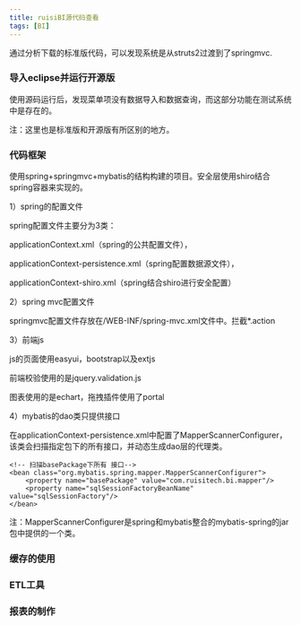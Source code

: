 ```yaml
---
title: ruisiBI源代码查看
tags: [BI]
---
```


通过分析下载的标准版代码，可以发现系统是从struts2过渡到了springmvc.

### 导入eclipse并运行开源版

使用源码运行后，发现菜单项没有数据导入和数据查询，而这部分功能在测试系统中是存在的。

注：这里也是标准版和开源版有所区别的地方。

### 代码框架

使用spring+springmvc+mybatis的结构构建的项目。安全层使用shiro结合spring容器来实现的。

1）spring的配置文件

spring配置文件主要分为3类：

applicationContext.xml（spring的公共配置文件），

applicationContext-persistence.xml（spring配置数据源文件），

applicationContext-shiro.xml（spring结合shiro进行安全配置）

2）spring mvc配置文件

springmvc配置文件存放在/WEB-INF/spring-mvc.xml文件中。拦截*.action

3）前端js

js的页面使用easyui，bootstrap以及extjs

前端校验使用的是jquery.validation.js

图表使用的是echart，拖拽插件使用了portal

4）mybatis的dao类只提供接口

在applicationContext-persistence.xml中配置了MapperScannerConfigurer，该类会扫描指定包下的所有接口，并动态生成dao层的代理类。

```
<!-- 扫描basePackage下所有 接口-->
<bean class="org.mybatis.spring.mapper.MapperScannerConfigurer">
    <property name="basePackage" value="com.ruisitech.bi.mapper"/>
    <property name="sqlSessionFactoryBeanName" value="sqlSessionFactory"/>
</bean>
```

注：MapperScannerConfigurer是spring和mybatis整合的mybatis-spring的jar包中提供的一个类。

### 缓存的使用

### ETL工具

### 报表的制作